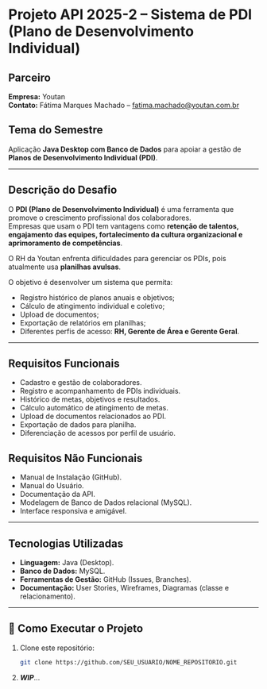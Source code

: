 # Projeto API 2025-2 – Sistema de PDI (Plano de Desenvolvimento Individual)

## Parceiro
**Empresa:** Youtan  
**Contato:** Fátima Marques Machado – [fatima.machado@youtan.com.br](mailto:fatima.machado@youtan.com.br)  

## Tema do Semestre
Aplicação **Java Desktop com Banco de Dados** para apoiar a gestão de **Planos de Desenvolvimento Individual (PDI)**.

---

## Descrição do Desafio
O **PDI (Plano de Desenvolvimento Individual)** é uma ferramenta que promove o crescimento profissional dos colaboradores.  
Empresas que usam o PDI tem vantagens como **retenção de talentos, engajamento das equipes, fortalecimento da cultura organizacional e aprimoramento de competências**.

O RH da Youtan enfrenta dificuldades para gerenciar os PDIs, pois atualmente usa **planilhas avulsas**.

O objetivo é desenvolver um sistema que permita:
- Registro histórico de planos anuais e objetivos;
- Cálculo de atingimento individual e coletivo;
- Upload de documentos;
- Exportação de relatórios em planilhas;
- Diferentes perfis de acesso: **RH, Gerente de Área e Gerente Geral**.

---

## Requisitos Funcionais
- Cadastro e gestão de colaboradores.  
- Registro e acompanhamento de PDIs individuais.  
- Histórico de metas, objetivos e resultados.  
- Cálculo automático de atingimento de metas.  
- Upload de documentos relacionados ao PDI.  
- Exportação de dados para planilha.  
- Diferenciação de acessos por perfil de usuário.  

## Requisitos Não Funcionais
- Manual de Instalação (GitHub).  
- Manual do Usuário.  
- Documentação da API.  
- Modelagem de Banco de Dados relacional (MySQL).  
- Interface responsiva e amigável.  

---

## Tecnologias Utilizadas
- **Linguagem:** Java (Desktop).  
- **Banco de Dados:** MySQL.  
- **Ferramentas de Gestão:** GitHub (Issues, Branches).  
- **Documentação:** User Stories, Wireframes, Diagramas (classe e relacionamento).  

---

## 🚀 Como Executar o Projeto
1. Clone este repositório:
   ```bash
   git clone https://github.com/SEU_USUARIO/NOME_REPOSITORIO.git
   ```
2. ***WIP***...